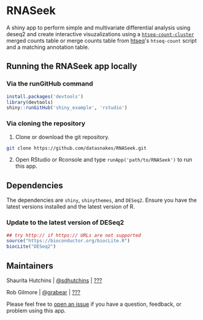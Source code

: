 # RNASeek
A shiny app to perform simple and multivariate differential analysis using deseq2 and create interactive visuzalizations using a [`htseq-count-cluster`]() merged counts table or merge counts table from [htseq]()'s `htseq-count` script and a matching annotation table.


## Running the RNASeek app locally

### Via the runGitHub command
```r
install.packages('devtools')
library(devtools)
shiny::runGitHub('shiny_example', 'rstudio')
```

### Via cloning the repository
1. Clone or download the git repository.
```bash
git clone https://github.com/datasnakes/RNASeek.git
```

2. Open RStudio or Rconsole and type `runApp('path/to/RNASeek')` to run this app.

## Dependencies
The dependencies are `shiny`, `shinythemes`, and  `DESeq2`. Ensure you have the latest versions installed and the latest version of R.


### Update to the latest version of DESeq2

```r
## try http:// if https:// URLs are not supported
source("https://bioconductor.org/biocLite.R")
biocLite("DESeq2")
```

## Maintainers
Shaurita Hutchins | [@sdhutchins](https://github.com/sdhutchins) | [???](mailto:sdhutchins@outlook.com)

Rob Gilmore | [@grabear](https://github.com/grabear) | [???](mailto:robgilmore127@gmail.com)

Please feel free to [open an issue](https://github.com/datasnakes/RNASeek/issues/new) if you have a question, feedback, or problem using this app.
